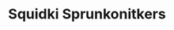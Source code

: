 ---
slug: squidki-sprunkonitkers-152
title: Squidki Sprunkonitkers
description: "Squidki Sprunkonitkers is an exciting online game. Play for free directly in your browser!"
icon: /images/new_mods/Sprunki Sprunkonitkers.png
url: https://wowtbc.net/sprunkin/sprunkonitkers/index.html
previewImage: /images/new_mods/Sprunki Sprunkonitkers.png
type: new mods

# SEO配置
seo:
  title: "Squidki Sprunkonitkers - Play Free Online Game | Fun Browser Games"
  description: "Squidki Sprunkonitkers - Play this fun online game for free in your browser. No download required!"
  ogImage: "/images/new_mods/Sprunki Sprunkonitkers.png"
  keywords: "squidki-sprunkonitkers-152, online game, browser game, free game, new mods game, play online"

videoUrls:
  - https://www.youtube.com/embed/example1
  - https://www.youtube.com/embed/example2

whyPlay:
  title: "Why Play Squidki Sprunkonitkers?"
  items:
    - "Immersive Gameplay: Squidki Sprunkonitkers offers an engaging and immersive gaming experience that will keep you entertained for hours"
    - "Challenging Levels: Test your skills with increasingly difficult challenges and obstacles"
    - "Beautiful Graphics: Enjoy stunning visuals and smooth animations that bring the game world to life"
    - "Regular Updates: New content and features are added regularly to keep the game fresh and exciting"
    - "Free to Play: Experience all the fun without spending a penny"
    - "Community Features: Connect with other players, share strategies, and compete for high scores"
    - "Cross-Platform: Play on any device with a web browser, no downloads required"

features:
  title: "Key Features of Squidki Sprunkonitkers"
  image: "/images/new_mods/Sprunki Sprunkonitkers.png"
  items:
    - "Intuitive Controls: Easy to learn controls make Squidki Sprunkonitkers accessible for players of all skill levels"
    - "Multiple Game Modes: Enjoy various gameplay options that provide different challenges and experiences"
    - "Character Customization: Personalize your gaming experience with unique characters and items"
    - "Achievement System: Complete special tasks to earn rewards and recognition"
    - "Leaderboards: Compete with players worldwide and see who can achieve the highest scores"

characteristics:
  title: "Game Characteristics"
  image: "/images/new_mods/Sprunki Sprunkonitkers.png"
  items:
    - "Genre: New mods game with elements of strategy and skill"
    - "Difficulty: Suitable for both casual gamers and those seeking a challenge"
    - "Play Time: Quick sessions or extended gameplay, depending on your preference"
    - "Art Style: Vibrant and engaging visuals that enhance the gaming experience"
    - "Sound Design: Immersive audio that complements the gameplay perfectly"

info: "Squidki Sprunkonitkers is an exciting online game that offers players a unique and engaging gaming experience. With its intuitive controls, stunning visuals, and challenging gameplay, Squidki Sprunkonitkers provides hours of entertainment for players of all ages and skill levels. Whether you're looking for a quick gaming session during a break or an extended play session, Squidki Sprunkonitkers delivers an immersive experience that will keep you coming back for more. The game features multiple levels of increasing difficulty, ensuring that players are constantly challenged as they progress. With regular updates adding new content and features, Squidki Sprunkonitkers remains fresh and exciting, providing endless entertainment options for its growing community of players."

howToPlayIntro: "Welcome to Squidki Sprunkonitkers! This guide will walk you through the basics and help you master the game. Whether you're a beginner or looking to improve your skills, these tips and instructions will enhance your gaming experience."

howToPlaySteps:
  - title: "Getting Started"
    description: "Begin your Squidki Sprunkonitkers adventure by familiarizing yourself with the controls. Use your keyboard or mouse to navigate through the game interface. The tutorial will guide you through the basic mechanics and help you understand the objectives."
  - title: "Understanding the Objectives"
    description: "In Squidki Sprunkonitkers, your main goal is to progress through levels by completing specific objectives. Each level presents unique challenges that require different strategies and approaches."
  - title: "Mastering the Controls"
    description: "Practice using the controls to improve your precision and reaction time. Squidki Sprunkonitkers requires quick reflexes and strategic thinking to overcome obstacles and defeat opponents."
  - title: "Utilizing Power-ups"
    description: "Collect power-ups throughout the game to enhance your abilities and overcome difficult challenges. Each power-up offers unique advantages that can be crucial for success."
  - title: "Developing Strategies"
    description: "As you progress in Squidki Sprunkonitkers, develop effective strategies for different scenarios. Analyze patterns, anticipate challenges, and adapt your approach to maximize your performance."

faq:
  title: "Frequently Asked Questions about Squidki Sprunkonitkers"
  items:
    - question: "Is Squidki Sprunkonitkers free to play?"
      answer: "Yes, Squidki Sprunkonitkers is completely free to play directly in your web browser. No downloads or purchases are required to enjoy the full game experience."
    - question: "Can I play Squidki Sprunkonitkers on mobile devices?"
      answer: "Yes, Squidki Sprunkonitkers is optimized for both desktop and mobile play. You can enjoy the game on any device with a web browser and internet connection."
    - question: "Are there any in-game purchases?"
      answer: "While Squidki Sprunkonitkers is free to play, there may be optional in-game purchases available for cosmetic items or additional features that don't affect core gameplay."
    - question: "How often is Squidki Sprunkonitkers updated?"
      answer: "The developers regularly update Squidki Sprunkonitkers with new content, features, and improvements based on player feedback and game performance."
    - question: "Can I play Squidki Sprunkonitkers offline?"
      answer: "Currently, Squidki Sprunkonitkers requires an internet connection to play as it's a browser-based online game."
    - question: "Is Squidki Sprunkonitkers suitable for children?"
      answer: "Yes, Squidki Sprunkonitkers is designed to be family-friendly and suitable for players of all ages."
    - question: "How do I report bugs or issues?"
      answer: "If you encounter any problems while playing Squidki Sprunkonitkers, you can report them through the game's support page or contact the developers directly through their website."
    - question: "Still Have Questions?"
      answer: "If you have additional questions about Squidki Sprunkonitkers that aren't covered in this FAQ, please visit our support center or contact our customer service team for assistance."
---